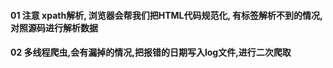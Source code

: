 #### 01 注意 xpath解析, 浏览器会帮我们把HTML代码规范化, 有标签解析不到的情况,对照源码进行解析数据

#### 02 多线程爬虫,会有漏掉的情况,把报错的日期写入log文件,进行二次爬取